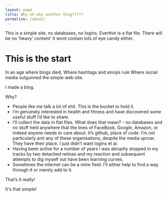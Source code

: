 ```yaml
---
layout: page
title: Why oh why another blog?????
permalink: /about/
---
```


This is a simple site, no databases, no logins. Everthin is a flat file. There will be no 'heavy' content'
It wont contain lots of eye candy either.

# This is the start 
In an age where blogs died,
Where hashtags and emojis rule
Where social media outgunned the simple web site.

I made a blog.

Why?

* People like me talk a lot of shit. This is the bucket to hold it.
* I’m genuinely interested in health and fitness and have discovered some useful stuff I’d like to share.
* I’ll collect the data in flat files. What does that mean? - no databases and no stuff held anywhere that the lines of FaceBook, Google, Amazon, or indeed anyone needs to care about. It’s github, place of code. I’m not particularly anti any of these organisations, despite the media uproar. They have their place. I just didn’t want logins et al. 
* Having been active for a number of years i was abruptly stopped in my tracks by two detached retinas and my reaction and subsequent attempts to dig myself out have been learning curves.
* Sometimes the internet can be a mine field. I’ll either help to find a way through it or merely add to it.


That’s it really!

It's that simple!

